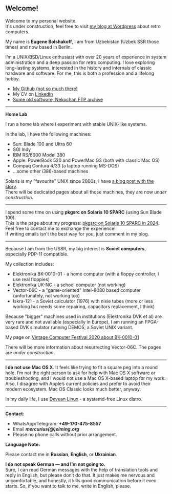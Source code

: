 ## Welcome! 

Welcome to my personal website.  
It's under construction, feel free to visit [my blog at Wordpress](https://merclangrat.wordpress.com) about retro computers.

My name is **Eugene Bolshakoff**, I am from Uzbekistan (Uzbek SSR those times) and now based in Berlin.

I’m a UNIX/BSD/Linux enthusiast with over 20 years of experience in system administration and a deep passion for retro computing. I love exploring long-lasting systems, interested in the history and internals of classic hardware and software. For me, this is both a profession and a lifelong hobby.

- [My Github (not so much there)](https://github.com/merclangrat)
- My CV on [LinkedIn](https://www.linkedin.com/in/merclangrat/)
- [Some old software, Nekochan FTP archive](http://lizaurus.com)

---

**Home Lab**

I run a home lab where I experiment with stable UNIX-like systems.

In the lab, I have the following machines:

- Sun: Blade 100 and Ultra 60
- SGI Indy
- IBM RS/6000 Model 380
- Apple: PowerBook 520 and PowerMac G3 (both with classic Mac OS)
- Compaq Contura 4/33 (a laptop running MS-DOS)
- ...some other i386-based machines

Solaris is my "favourite" UNIX since 2000s, I have [a blog post with the story](https://merclangrat.wordpress.com/2024/12/15/solaris-twenty-years-after/).  
There will be dedicated pages about all those machines, they are now *under construction*.

---

I spend some time on using **pkgsrc on Solaris 10 SPARC** (using Sun Blade 100).  
This is the page about my progress: [pkgsrc on Solaris 10 SPARC in 2024](/pkgsrc-solaris10). Feel free to contact me to exchange the experience!  
If writing emails isn't the best way for you, just comment in my blog.

---

Because I am from the USSR, my big interest is **Soviet computers**, especially PDP-11 compatible.

My collection includes:

- Elektronika BK-0010-01 - a home computer (with a floppy controller, I use real floppies)
- Elektronika UK-NC - a school computer (not working)
- Vector-06C - a "game-oriented" Intel-8080 based computer (unfortunately, not working too)
- Iskra-121 - a Soviet calculator (1976) with nixie tubes (more or less working but needs some repairing, capacitors replacement, I think)

Because "bigger" machines used in institutions (Elektronika DVK et al) are very rare and not available (especially in Europe), I am running an FPGA-based DVK simulator running DEMOS, a Soviet UNIX variant.

My page on [Vintage Computer Festival 2020 about BK-0010-01](https://wiki.vcfb.de/2020/en:soviet_computers)

There will be more information about resurrecting Vector-06C. The pages are *under construction*.

---

**I do not use Mac OS X**. It feels like trying to fit a square peg into a round hole. I’m not the right person to ask for help with Mac OS X software or troubleshooting, and I would not use a Mac OS X-based laptop for my work.  
Also, I disagree with Apple’s current policies and prefer to avoid their modern ecosystem. Mac OS Classic looks much better, anyway.

In my daily life, I use [Devuan Linux](https://devuan.org) - a systemd-free Linux distro.

---

**Contact**:

- WhatsApp/Telegram: **+49-170-475-8557** 
- Email ***mercurius(@)elming.org***
- Please no phone calls without prior arrangement.

**Language Note:**

Please contact me in **Russian**, **English**, or **Ukrainian**.

**I do not speak German — and I’m not going to.**  
Sure, I can read German messages with the help of translation tools and reply in English, but please don’t do that. It just makes me nervous and uncomfortable, and honestly, it kills good communication before it even starts. So, if you want to talk to me, write in English, please.

